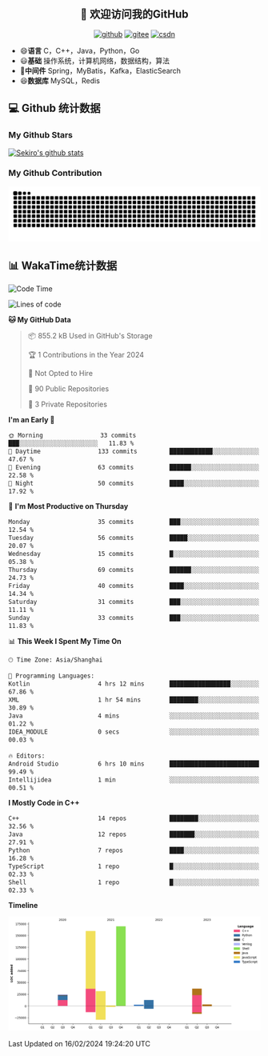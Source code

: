 <h2 align="center">👋 欢迎访问我的GitHub</h2>
<p align="center">
  <a href="https://666wxy666.github.io/"><img src="https://img.shields.io/badge/GitHub-24292e" alt="github"></a>
  <a href="https://gitee.com/wxy_666"><img src="https://img.shields.io/badge/Gitee-fe7300" alt="gitee"></a>
  <a href="https://blog.csdn.net/WXY_666"><img src="https://img.shields.io/badge/CSDN-cf000e" alt="csdn"></a>
</p>

- 😄**语言** C，C++，Java，Python，Go
- 😃**基础** 操作系统，计算机网络，数据结构，算法
- 🤣**中间件** Spring，MyBatis，Kafka，ElasticSearch
- 😆**数据库** MySQL，Redis

## 💻 Github 统计数据

### My Github Stars

[![Sekiro's github stats](https://github-readme-stats.vercel.app/api?username=666WXY666&count_private=true&show_icons=true&theme=tokyonight)](https://666wxy666.github.io/)

### My Github Contribution

![](https://github.com/666wxy666/666wxy666/blob/output/github-contribution-grid-snake.svg)

## 📊 WakaTime统计数据

<!--START_SECTION:waka-->
![Code Time](http://img.shields.io/badge/Code%20Time-1%2C873%20hrs%2051%20mins-blue)

![Lines of code](https://img.shields.io/badge/From%20Hello%20World%20I%27ve%20Written-439.2%20thousand%20lines%20of%20code-blue)

**🐱 My GitHub Data** 

> 📦 855.2 kB Used in GitHub's Storage 
 > 
> 🏆 1 Contributions in the Year 2024
 > 
> 🚫 Not Opted to Hire
 > 
> 📜 90 Public Repositories 
 > 
> 🔑 3 Private Repositories 
 > 
**I'm an Early 🐤** 

```text
🌞 Morning                33 commits          ███░░░░░░░░░░░░░░░░░░░░░░   11.83 % 
🌆 Daytime                133 commits         ████████████░░░░░░░░░░░░░   47.67 % 
🌃 Evening                63 commits          ██████░░░░░░░░░░░░░░░░░░░   22.58 % 
🌙 Night                  50 commits          ████░░░░░░░░░░░░░░░░░░░░░   17.92 % 
```
📅 **I'm Most Productive on Thursday** 

```text
Monday                   35 commits          ███░░░░░░░░░░░░░░░░░░░░░░   12.54 % 
Tuesday                  56 commits          █████░░░░░░░░░░░░░░░░░░░░   20.07 % 
Wednesday                15 commits          █░░░░░░░░░░░░░░░░░░░░░░░░   05.38 % 
Thursday                 69 commits          ██████░░░░░░░░░░░░░░░░░░░   24.73 % 
Friday                   40 commits          ████░░░░░░░░░░░░░░░░░░░░░   14.34 % 
Saturday                 31 commits          ███░░░░░░░░░░░░░░░░░░░░░░   11.11 % 
Sunday                   33 commits          ███░░░░░░░░░░░░░░░░░░░░░░   11.83 % 
```


📊 **This Week I Spent My Time On** 

```text
🕑︎ Time Zone: Asia/Shanghai

💬 Programming Languages: 
Kotlin                   4 hrs 12 mins       █████████████████░░░░░░░░   67.86 % 
XML                      1 hr 54 mins        ████████░░░░░░░░░░░░░░░░░   30.89 % 
Java                     4 mins              ░░░░░░░░░░░░░░░░░░░░░░░░░   01.22 % 
IDEA_MODULE              0 secs              ░░░░░░░░░░░░░░░░░░░░░░░░░   00.03 % 

🔥 Editors: 
Android Studio           6 hrs 10 mins       █████████████████████████   99.49 % 
Intellijidea             1 min               ░░░░░░░░░░░░░░░░░░░░░░░░░   00.51 % 
```

**I Mostly Code in C++** 

```text
C++                      14 repos            ████████░░░░░░░░░░░░░░░░░   32.56 % 
Java                     12 repos            ███████░░░░░░░░░░░░░░░░░░   27.91 % 
Python                   7 repos             ████░░░░░░░░░░░░░░░░░░░░░   16.28 % 
TypeScript               1 repo              █░░░░░░░░░░░░░░░░░░░░░░░░   02.33 % 
Shell                    1 repo              █░░░░░░░░░░░░░░░░░░░░░░░░   02.33 % 
```



**Timeline**

![Lines of Code chart](https://raw.githubusercontent.com/666WXY666/666WXY666/main/assets/bar_graph.png)


 Last Updated on 16/02/2024 19:24:20 UTC
<!--END_SECTION:waka-->

<!--
**666WXY666/666WXY666** is a ✨ _special_ ✨ repository because its `README.md` (this file) appears on your GitHub profile.

Here are some ideas to get you started:

- 🔭 I’m currently working on ...
- 🌱 I’m currently learning ...
- 👯 I’m looking to collaborate on ...
- 🤔 I’m looking for help with ...
- 💬 Ask me about ...
- 📫 How to reach me: ...
- 😄 Pronouns: ...
- ⚡ Fun fact: ...
-->
